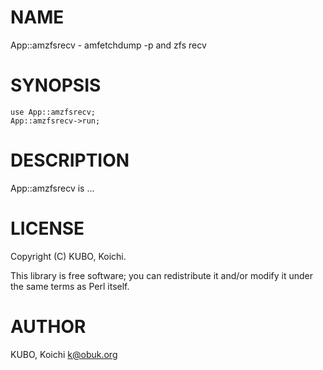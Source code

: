 # NAME

App::amzfsrecv - amfetchdump -p and zfs recv

# SYNOPSIS

    use App::amzfsrecv;
    App::amzfsrecv->run;

# DESCRIPTION

App::amzfsrecv is ...

# LICENSE

Copyright (C) KUBO, Koichi.

This library is free software; you can redistribute it and/or modify
it under the same terms as Perl itself.

# AUTHOR

KUBO, Koichi <k@obuk.org>
